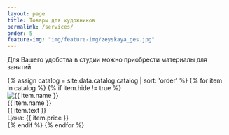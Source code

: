 ```yaml
---
layout: page
title: Товары для художников
permalink: /services/
order: 5
feature-img: "img/feature-img/zeyskaya_ges.jpg"
---
```

<p>Для Вашего удобства в студии можно приобрести материалы для занятий.</p>
<div class="catalog">
{% assign catalog =  site.data.catalog.catalog | sort: 'order' %}
{% for item in catalog  %}
	{% if item.hide != true %}
  	<div class="catalog__item">
  		<img class="catalog__image" src="{{ site.baseurl }}/img/catalog/{{ item.image }}" alt="{{ item.name }}" title="{{ item.name }}">
  		<div class="catalog__content">
	  		<div class="catalog__name">
	  			{{ item.name }}
	  		</div>
	  		<div class="catalog__text">
	  			{{ item.text }}
	  		</div>
	  		<div class="catalog__price">
	  			Цена: {{ item.price }}
	  		</div>
	  	</div>									
  	</div>
  	{% endif %}
{% endfor %}
</div>


